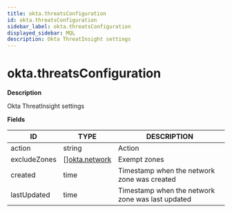 ```yaml
---
title: okta.threatsConfiguration
id: okta.threatsConfiguration
sidebar_label: okta.threatsConfiguration
displayed_sidebar: MQL
description: Okta ThreatInsight settings
---
```


# okta.threatsConfiguration

**Description**

Okta ThreatInsight settings

**Fields**

| ID           | TYPE                                      | DESCRIPTION                                      |
| ------------ | ----------------------------------------- | ------------------------------------------------ |
| action       | string                                    | Action                                           |
| excludeZones | &#91;&#93;[okta.network](okta.network.md) | Exempt zones                                     |
| created      | time                                      | Timestamp when the network zone was created      |
| lastUpdated  | time                                      | Timestamp when the network zone was last updated |

